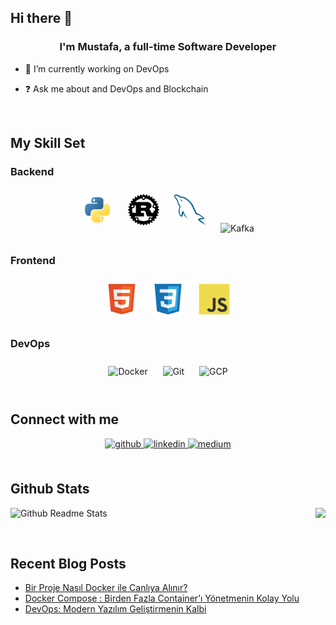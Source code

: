 ## Hi there 👋

### <div align="center">I'm Mustafa, a full-time Software Developer </div>  
  

- 🔭 I’m currently working on DevOps
  

- ❓ Ask me about and DevOps and Blockchain
  
  
<br/>  


## My Skill Set  

</div></td><td valign="top" width="33%">

### Backend  
<div align="center">  
<img style="margin: 10px" src="https://raw.githubusercontent.com/devicons/devicon/master/icons/python/python-original.svg" alt="Python" height="50" />
<img style="margin: 10px" src="https://raw.githubusercontent.com/devicons/devicon/master/icons/rust/rust-original.svg" alt="Rust" height="50" />
<img style="margin: 10px" src="https://raw.githubusercontent.com/devicons/devicon/master/icons/mysql/mysql-original.svg" alt="Mysql" height="50" />  
<img style="margin: 10px" src="https://www.vectorlogo.zone/logos/apache_kafka/apache_kafka-icon.svg" alt="Kafka" height="50" />   
</div></td><td valign="top" width="33%">

### Frontend  
<div align="center">  
<img style="margin: 10px" src="https://raw.githubusercontent.com/devicons/devicon/master/icons/html5/html5-original.svg" alt="HTML5" height="50" />
<img style="margin: 10px" src="https://raw.githubusercontent.com/devicons/devicon/master/icons/css3/css3-original.svg" alt="CSS3" height="50" />
<img style="margin: 10px" src="https://raw.githubusercontent.com/devicons/devicon/master/icons/javascript/javascript-original.svg" alt="JavaScript" height="50" />  
</div></td><td valign="top" width="33%">

### DevOps  
<div align="center">  
<img style="margin: 10px" src="https://www.vectorlogo.zone/logos/docker/docker-icon.svg" alt="Docker" height="50" />    
<img style="margin: 10px" src="https://www.vectorlogo.zone/logos/git-scm/git-scm-icon.svg" alt="Git" height="50" />
<img style="margin: 10px" src="https://www.vectorlogo.zone/logos/google_cloud/google_cloud-icon.svg" alt="GCP" height="50" />  
</div></td></tr></table>  

<br/>



## Connect with me  
<div align="center">

<a href="https://github.com/mustafasenliik" target="_blank">
<img src=https://img.shields.io/badge/github-%2324292e.svg?&style=for-the-badge&logo=github&logoColor=white alt=github style="margin-bottom: 5px;" />
</a>
<a href="https://linkedin.com/in/mustafasenlik" target="_blank">
<img src=https://img.shields.io/badge/linkedin-%2300acee.svg?&style=for-the-badge&logo=linkedin&logoColor=white alt=linkedin style="margin-bottom: 5px;" />
</a>
  <a href="https://medium.com/@mustafasenlik" target="_blank">
<img src=https://img.shields.io/badge/medium-%2324298e.svg?&style=for-the-badge&logo=medium&logoColor=white alt=medium style="margin-bottom: 5px;" />
</a>
</div>  
  

<br/>  


## Github Stats  
<div align="right"><img src="https://github-readme-stats.vercel.app/api/top-langs/?username=mustafasenliik" align="right" /></div>  

![Github Readme Stats](https://github-readme-stats.vercel.app/api?username=mustafasenliik&show_icons=true&count_private=true)  

<br/>  


## Recent Blog Posts  
<!-- BLOG-POST-LIST:START -->
- [Bir Proje Nasıl Docker ile Canlıya Alınır?](https://medium.com/@mustafasenlik/bir-proje-nas%C4%B1l-docker-ile-canl%C4%B1ya-al%C4%B1n%C4%B1r-6f7296231812)
- [Docker Compose : Birden Fazla Container’ı Yönetmenin Kolay Yolu](https://medium.com/@mustafasenlik/docker-compose-birden-fazla-container%C4%B1-y%C3%B6netmenin-kolay-yolu-61dbb0c0f86e)
- [DevOps: Modern Yazılım Geliştirmenin Kalbi](https://medium.com/@mustafasenlik/devops-modern-yaz%C4%B1l%C4%B1m-geli%C5%9Ftirmenin-kalbi-e444e4162a60)
<!-- BLOG-POST-LIST:END -->  

<br/>  

</div>  
